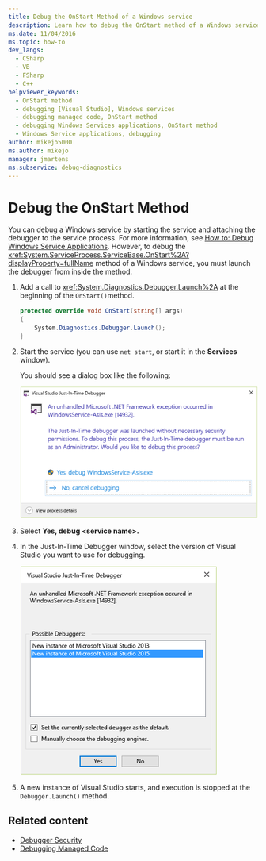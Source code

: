 ```yaml
---
title: Debug the OnStart Method of a Windows service
description: Learn how to debug the OnStart method of a Windows service in Visual Studio—by launching the debugger from inside the method. 
ms.date: 11/04/2016
ms.topic: how-to
dev_langs: 
  - CSharp
  - VB
  - FSharp
  - C++
helpviewer_keywords: 
  - OnStart method
  - debugging [Visual Studio], Windows services
  - debugging managed code, OnStart method
  - debugging Windows Services applications, OnStart method
  - Windows Service applications, debugging
author: mikejo5000
ms.author: mikejo
manager: jmartens
ms.subservice: debug-diagnostics
---
```

# Debug the OnStart Method

You can debug a Windows service by starting the service and attaching the debugger to the service process. For more information, see [How to: Debug Windows Service Applications](/dotnet/framework/windows-services/how-to-debug-windows-service-applications). However, to debug the <xref:System.ServiceProcess.ServiceBase.OnStart%2A?displayProperty=fullName> method of a Windows service, you must launch the debugger from inside the method.

1. Add a call to <xref:System.Diagnostics.Debugger.Launch%2A> at the beginning of the `OnStart()`method.

    ```csharp
    protected override void OnStart(string[] args)
    {
        System.Diagnostics.Debugger.Launch();
    }
    ```

2. Start the service (you can use `net start`, or start it in the **Services** window).

    You should see a dialog box like the following:

    ![Screenshot of a Visual Studio Just-In-Time Debugger dialog box that shows an unhandled .NET Framework exception occurred in WindowsService-Asis.exe.](../debugger/media/onstartdebug.png)

3. Select **Yes, debug \<service name>.**

4. In the Just-In-Time Debugger window, select the version of Visual Studio you want to use for debugging.

    ![Screenshot of a Visual Studio Just-In-Time Debugger window with 'New instance of Microsoft Visual Studio' selected in the list of Possible Debuggers.](../debugger/media/justintimedebugger.png)

5. A new instance of Visual Studio starts, and execution is stopped at the `Debugger.Launch()` method.

## Related content
- [Debugger Security](../debugger/debugger-security.md)
- [Debugging Managed Code](../debugger/debugging-managed-code.md)
